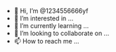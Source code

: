 - 👋 Hi, I’m @1234556666yf
- 👀 I’m interested in ...
- 🌱 I’m currently learning ...
- 💞️ I’m looking to collaborate on ...
- 📫 How to reach me ...

<!---
1234556666yf/1234556666yf is a ✨ special ✨ repository because its `README.md` (this file) appears on your GitHub profile.
You can click the Preview link to take a look at your changes.
--->
